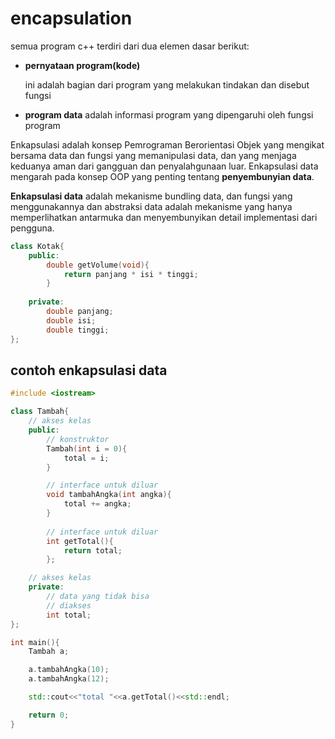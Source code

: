 # encapsulation

semua program c++ terdiri dari dua elemen dasar berikut:

- **pernyataan program(kode)**

    ini adalah bagian dari program yang melakukan tindakan dan disebut fungsi

- **program data** adalah informasi program yang dipengaruhi oleh fungsi program


Enkapsulasi adalah konsep Pemrograman Berorientasi Objek yang mengikat bersama data dan fungsi yang memanipulasi data, dan yang menjaga keduanya aman dari gangguan dan penyalahgunaan luar. Enkapsulasi data mengarah pada konsep OOP yang penting tentang **penyembunyian data**.

**Enkapsulasi data** adalah mekanisme bundling data, dan fungsi yang menggunakannya dan abstraksi data adalah mekanisme yang hanya memperlihatkan antarmuka dan menyembunyikan detail implementasi dari pengguna.

```cpp
class Kotak{
    public:
        double getVolume(void){
            return panjang * isi * tinggi;
        }
    
    private:
        double panjang;
        double isi;
        double tinggi;
};
```

## contoh enkapsulasi data

```cpp
#include <iostream>

class Tambah{
    // akses kelas
    public:
        // konstruktor
        Tambah(int i = 0){
            total = i;
        }

        // interface untuk diluar
        void tambahAngka(int angka){
            total += angka;
        }
        
        // interface untuk diluar
        int getTotal(){
            return total;
        };

    // akses kelas
    private:
        // data yang tidak bisa
        // diakses
        int total;
};

int main(){
    Tambah a;

    a.tambahAngka(10);
    a.tambahAngka(12);

    std::cout<<"total "<<a.getTotal()<<std::endl;

    return 0;
}